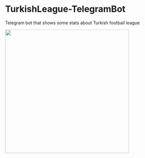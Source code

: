 # TurkishLeague-TelegramBot

Telegram bot that shows some stats about Turkish football league

<img src="https://github.com/user-attachments/assets/4514ae6d-5f19-4e39-a9f7-df9074f8cbd8" height="400">
